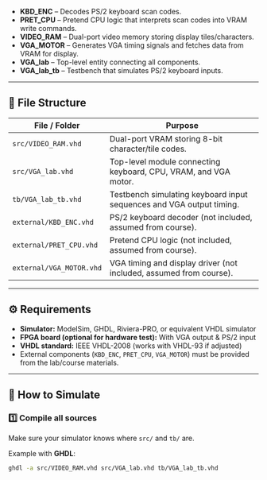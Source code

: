 
- **KBD_ENC** – Decodes PS/2 keyboard scan codes.
- **PRET_CPU** – Pretend CPU logic that interprets scan codes into VRAM write commands.
- **VIDEO_RAM** – Dual-port video memory storing display tiles/characters.
- **VGA_MOTOR** – Generates VGA timing signals and fetches data from VRAM for display.
- **VGA_lab** – Top-level entity connecting all components.
- **VGA_lab_tb** – Testbench that simulates PS/2 keyboard inputs.

---

## 📂 File Structure

| File / Folder | Purpose |
|---------------|---------|
| `src/VIDEO_RAM.vhd` | Dual-port VRAM storing 8-bit character/tile codes. |
| `src/VGA_lab.vhd` | Top-level module connecting keyboard, CPU, VRAM, and VGA motor. |
| `tb/VGA_lab_tb.vhd` | Testbench simulating keyboard input sequences and VGA output timing. |
| `external/KBD_ENC.vhd` | PS/2 keyboard decoder (not included, assumed from course). |
| `external/PRET_CPU.vhd` | Pretend CPU logic (not included, assumed from course). |
| `external/VGA_MOTOR.vhd` | VGA timing and display driver (not included, assumed from course). |

---

## ⚙️ Requirements

- **Simulator:** ModelSim, GHDL, Riviera-PRO, or equivalent VHDL simulator
- **FPGA board (optional for hardware test):** With VGA output & PS/2 input
- **VHDL standard:** IEEE VHDL-2008 (works with VHDL-93 if adjusted)
- External components (`KBD_ENC`, `PRET_CPU`, `VGA_MOTOR`) must be provided from the lab/course materials.

---

## 🚀 How to Simulate

### 1️⃣ Compile all sources
Make sure your simulator knows where `src/` and `tb/` are.

Example with **GHDL**:
```bash
ghdl -a src/VIDEO_RAM.vhd src/VGA_lab.vhd tb/VGA_lab_tb.vhd
